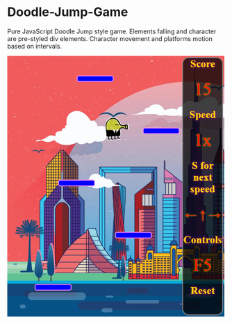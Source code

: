 # Doodle-Jump-Game
Pure JavaScript Doodle Jump style game.
Elements falling and character are pre-styled div elements.
Character movement and platforms motion based on intervals.

![alt text](https://github.com/bd1988/Doodle-Jump-Game/blob/main/doodle_jump.jpg)
